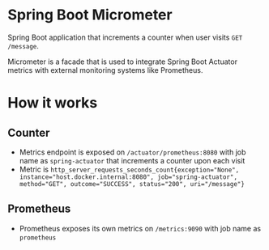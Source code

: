 # Spring Boot Micrometer

Spring Boot application that increments a counter when user visits `GET /message`.

Micrometer is a facade that is used to integrate Spring Boot Actuator metrics with external monitoring systems like Prometheus.

# How it works
## Counter
- Metrics endpoint is exposed on `/actuator/prometheus:8080` with job name as `spring-actuator` that increments a counter upon each visit
- Metric is `http_server_requests_seconds_count{exception="None", instance="host.docker.internal:8080", job="spring-actuator", method="GET", outcome="SUCCESS", status="200", uri="/message"}`

## Prometheus
- Prometheus exposes its own metrics on `/metrics:9090` with job name as `prometheus`